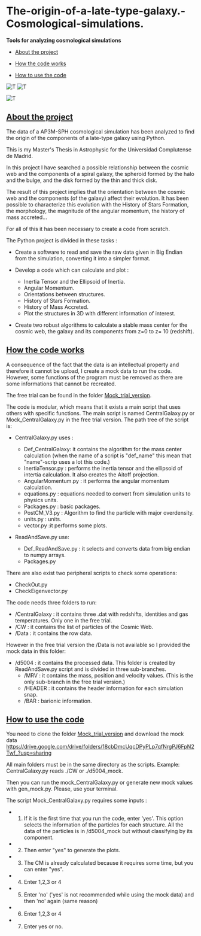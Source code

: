 # The-origin-of-a-late-type-galaxy.-Cosmological-simulations.
**Tools for analyzing cosmological simulations**

<a id="indice"></a>

- [About the project](#1)

- [How the code works](#2)

- [How to use the code](#3)

![T](/Gifs/CM_calculation.gif)
![T](/Gifs/temperatura.gif)

![T](/Gifs/Components.gif)


<a id="1"></a>
## [About the project](#indice)

The data of a AP3M-SPH cosmological simulation has been analyzed to find the origin of the components of a late-type galaxy using Python.

This is my Master's Thesis in Astrophysic for the Universidad Complutense de Madrid. 

In this project I have searched a possible relationship between the cosmic web and the components of a spiral galaxy, the spheroid formed by the halo and the bulge, and the disk formed by the thin and thick disk.

The result of this project implies that the orientation between the cosmic web and the components (of the galaxy) affect their evolution. It has been possible to characterize this evolution with the History of Stars Formation, the morphology, the magnitude of the angular momentum, the history of mass accreted... 

For all of this it has been necessary to create a code from scratch.

The Python project is divided in these tasks  : 

- Create a software to read and save the raw data given in Big Endian from the simulation, converting it into a simpler format. 

- Develop a code which can calculate and plot : 

  - Inertia Tensor and the Ellipsoid of Inertia. 
  - Angular Momentum.
  - Orientations between structures.
  - History of Stars Formation.
  - History of Mass Accreted.
  - Plot the structures in 3D with different information of interest.

- Create two robust algorithms to calculate a stable mass center for the cosmic web, the galaxy and its components from z=0 to  z= 10 (redshift). 

<a id="2"></a>
## [How the code works](#2)

A consequence of the fact that the data is an intellectual property and therefore it cannot be upload, I create a mock data to run the code. However, some functions of the program must be removed as there are some informations that cannot be recreated. 

The free trial can be found in the folder [Mock_trial_version](https://github.com/V-Nathir/The-origin-of-a-late-type-galaxy.-Cosmological-simulations./tree/main/Mock_Trial_Version).

The code is modular, which means that it exists a main script that uses others with specific functions. The main script is named  CentralGalaxy.py or Mock_CentralGalaxy.py in the free trial version. The path tree of the script is: 

- CentralGalaxy.py uses : 
  - Def_CentralGalaxy: it contains the algorithm for the mass center calculation (when the name of a script is "def_name" this mean that "name"-scrip uses a lot this code.) 
  - InertiaTensor.py : performs the inertia tensor and the ellipsoid of intertia calculation. It also creates the Aitoff projection.
  - AngularMomentum.py : it performs the angular momentum calculation.
  - equations.py : equations needed to convert from simulation units to physics units. 
  - Packages.py : basic packages.
  - PostCM_V3.py : Algorithm to find the particle with major overdensity.
  - units.py : units. 
  - vector.py :it performs some plots. 
  
- ReadAndSave.py use: 
  - Def_ReadAndSave.py : it selects and converts data from big endian to numpy arrays.
  - Packages.py 
 
There are also exist two peripheral scripts to check some operations: 

  - CheckOut.py
  - CheckEigenvector.py

The code needs three folders to run: 
  - /CentralGalaxy  : it contains three .dat with redshifts, identities and gas temperatures. Only one in the free trial. 
  - /CW : it contains the list of particles of the Cosmic Web. 
  - /Data : it contains the row data. 
 
However in the free trial version the /Data is not available so I provided the mock data in this folder:
 
 - /d5004 : it contains the processed data. This folder is created by ReadAndSave.py script and is divided in three sub-branches. 
    - /MRV : it contains the mass, position and velocity values.  (This is the only sub-branch in the free trial version.)
    - /HEADER : it contains the header information for each simulation snap.
    - /BAR : barionic information. 
    
<a id="3"></a>
## [How to use the code](#indice)

You need to clone the folder [Mock_trial_version](https://github.com/V-Nathir/The-origin-of-a-late-type-galaxy.-Cosmological-simulations./tree/main/Mock_Trial_Version)  and download the mock data https://drive.google.com/drive/folders/18cbDmcUqcDPyPLp7qfNrgPJ6FpN2Twf_?usp=sharing

All main folders must be in the same directory as the scripts. Example: CentralGalaxy.py reads ./CW or ./d5004_mock.

Then you can run the mock_CentralGalaxy.py or generate  new mock values with gen_mock.py. Please, use your terminal.

The script Mock_CentralGalaxy.py requires some inputs : 

- 1. If it is the first time that you run the code, enter 'yes'. This option selects the information of the particles for each structure. All the data of the particles is in /d5004_mock but without classifying  by its component. 
- 2. Then enter "yes" to generate the plots. 
- 3. The CM is already calculated because it requires some time, but you can enter "yes".
- 4. Enter 1,2,3 or 4
- 5. Enter 'no' ('yes' is not recommended while using the mock data) and then 'no' again (same reason)
- 6. Enter 1,2,3 or 4
- 7. Enter yes or no. 
